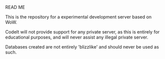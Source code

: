 READ ME

This is the repository for a experimental development server based on WoW.

CodeIt will not provide support for any private server, as this is entirely for educational
purposes, and will never assist any illegal private server.

Databases created are not entirely 'blizzlike' and should never be used as such.